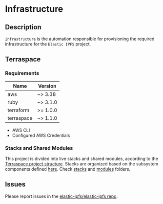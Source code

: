 # Infrastructure

## Description

`infrastructure` is the automation responsible for provisioning the required infrastructure for the `Elastic IPFS` project.

## Terraspace

### Requirements

| Name | Version |
|------|---------|
| aws        | ~> 3.38 |
| ruby       | ~> 3.1.0 |
| terraform  | >= 1.0.0 |
| terraspace | ~> 1.1.0 |

- AWS CLI 
- Configured AWS Credentials

### Stacks and Shared Modules

This project is divided into live stacks and shared modules, according to the [Terraspace project structure](https://terraspace.cloud/docs/intro/structure/). Stacks are organized based on the subsystem components defined [here](https://github.com/elastic-ipfs/elastic-ipfs#components). Check [stacks](terraspace/app/stacks) and [modules](terraspace/app/modules) folders.

## Issues

Please report issues in the [elastic-ipfs/elastic-ipfs repo](https://github.com/elastic-ipfs/elastic-ipfs/issues).


